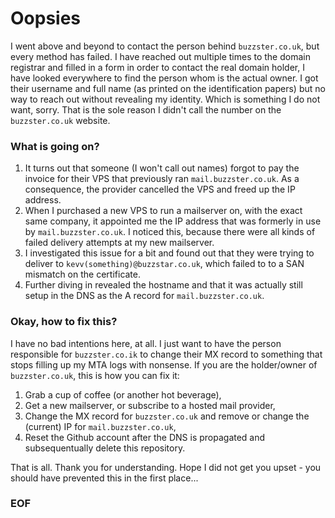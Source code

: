 # Oopsies

I went above and beyond to contact the person behind `buzzster.co.uk`, but every method has failed. I have reached out multiple times to the domain registrar and filled in a form in order to contact the real domain holder, I have looked everywhere to find the person whom is the actual owner. I got their username and full name (as printed on the identification papers) but no way to reach out without revealing my identity. Which is something I do not want, sorry. That is the sole reason I didn't call the number on the `buzzster.co.uk` website.

### What is going on?

1. It turns out that someone (I won't call out names) forgot to pay the invoice for their VPS that previously ran `mail.buzzster.co.uk`. As a consequence, the provider cancelled the VPS and freed up the IP address.
2. When I purchased a new VPS to run a mailserver on, with the exact same company, it appointed me the IP address that was formerly in use by `mail.buzzster.co.uk`. I noticed this, because there were all kinds of failed delivery attempts at my new mailserver.
3. I investigated this issue for a bit and found out that they were trying to deliver to `kevv(something)@buzzstar.co.uk`, which failed to to a SAN mismatch on the certificate.
4. Further diving in revealed the hostname and that it was actually still setup in the DNS as the A record for `mail.buzzster.co.uk`.

### Okay, how to fix this?

I have no bad intentions here, at all. I just want to have the person responsible for `buzzster.co.ik` to change their MX record to something that stops filling up my MTA logs with nonsense. If you are the holder/owner of `buzzster.co.uk`, this is how you can fix it:

1. Grab a cup of coffee (or another hot beverage),
2. Get a new mailserver, or subscribe to a hosted mail provider,
3. Change the MX record for `buzzster.co.uk` and remove or change the (current) IP for `mail.buzzster.co.uk`,
4. Reset the Github account after the DNS is propagated and subsequentually delete this repository.

That is all. Thank you for understanding. Hope I did not get you upset - you should have prevented this in the first place...

### EOF
